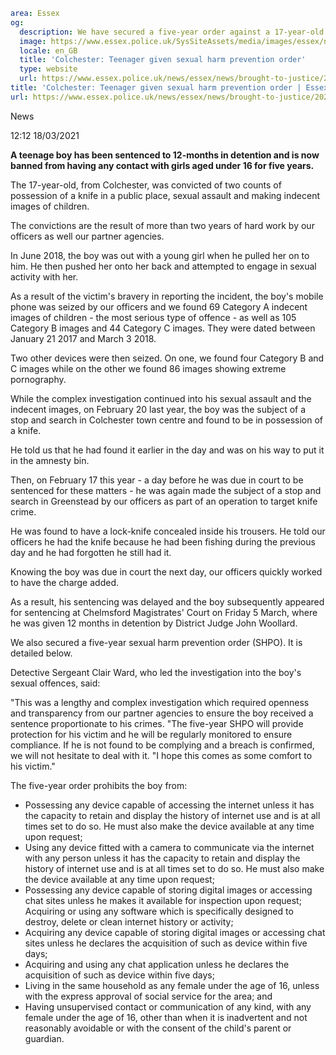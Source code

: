 ```yaml
area: Essex
og:
  description: We have secured a five-year order against a 17-year-old boy
  image: https://www.essex.police.uk/SysSiteAssets/media/images/essex/news/library-images/600/brought-to-justice-wig.jpg?crop=(25,0,975,500)&amp;w=600&amp;h=300&amp;scale=both
  locale: en_GB
  title: 'Colchester: Teenager given sexual harm prevention order'
  type: website
  url: https://www.essex.police.uk/news/essex/news/brought-to-justice/2021/march/colchester-teenager-given-sexual-harm-prevention-order/
title: 'Colchester: Teenager given sexual harm prevention order | Essex Police'
url: https://www.essex.police.uk/news/essex/news/brought-to-justice/2021/march/colchester-teenager-given-sexual-harm-prevention-order/
```

News

12:12 18/03/2021

**A teenage boy has been sentenced to 12-months in detention and is now banned from having any contact with girls aged under 16 for five years.**

The 17-year-old, from Colchester, was convicted of two counts of possession of a knife in a public place, sexual assault and making indecent images of children.

The convictions are the result of more than two years of hard work by our officers as well our partner agencies.

In June 2018, the boy was out with a young girl when he pulled her on to him. He then pushed her onto her back and attempted to engage in sexual activity with her.

As a result of the victim's bravery in reporting the incident, the boy's mobile phone was seized by our officers and we found 69 Category A indecent images of children - the most serious type of offence - as well as 105 Category B images and 44 Category C images. They were dated between January 21 2017 and March 3 2018.

Two other devices were then seized. On one, we found four Category B and C images while on the other we found 86 images showing extreme pornography.

While the complex investigation continued into his sexual assault and the indecent images, on February 20 last year, the boy was the subject of a stop and search in Colchester town centre and found to be in possession of a knife.

He told us that he had found it earlier in the day and was on his way to put it in the amnesty bin.

Then, on February 17 this year - a day before he was due in court to be sentenced for these matters - he was again made the subject of a stop and search in Greenstead by our officers as part of an operation to target knife crime.

He was found to have a lock-knife concealed inside his trousers. He told our officers he had the knife because he had been fishing during the previous day and he had forgotten he still had it.

Knowing the boy was due in court the next day, our officers quickly worked to have the charge added.

As a result, his sentencing was delayed and the boy subsequently appeared for sentencing at Chelmsford Magistrates' Court on Friday 5 March, where he was given 12 months in detention by District Judge John Woollard.

We also secured a five-year sexual harm prevention order (SHPO). It is detailed below.

Detective Sergeant Clair Ward, who led the investigation into the boy's sexual offences, said:

"This was a lengthy and complex investigation which required openness and transparency from our partner agencies to ensure the boy received a sentence proportionate to his crimes.
"The five-year SHPO will provide protection for his victim and he will be regularly monitored to ensure compliance. If he is not found to be complying and a breach is confirmed, we will not hesitate to deal with it.
"I hope this comes as some comfort to his victim."

The five-year order prohibits the boy from:

 * Possessing any device capable of accessing the internet unless it has the capacity to retain and display the history of internet use and is at all times set to do so. He must also make the device available at any time upon request;
 * Using any device fitted with a camera to communicate via the internet with any person unless it has the capacity to retain and display the history of internet use and is at all times set to do so. He must also make the device available at any time upon request;
 * Possessing any device capable of storing digital images or accessing chat sites unless he makes it available for inspection upon request;
Acquiring or using any software which is specifically designed to destroy, delete or clean internet history or activity;
 * Acquiring any device capable of storing digital images or accessing chat sites unless he declares the acquisition of such as device within five days;
 * Acquiring and using any chat application unless he declares the acquisition of such as device within five days;
 * Living in the same household as any female under the age of 16, unless with the express approval of social service for the area; and
 * Having unsupervised contact or communication of any kind, with any female under the age of 16, other than when it is inadvertent and not reasonably avoidable or with the consent of the child's parent or guardian.
